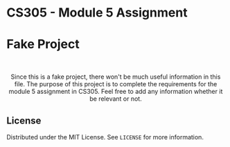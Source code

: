 # CS305 - Module 5 Assignment

# Fake Project
<br />
<div align="center">
  <p>
    Since this is a fake project, there won't be much useful information in this file. The purpose of this project is to complete the requirements for the module 5 assignment in CS305. Feel free to add any information whether it be relevant or not.
  </p>
</div>


## License

Distributed under the MIT License. See `LICENSE` for more information.

